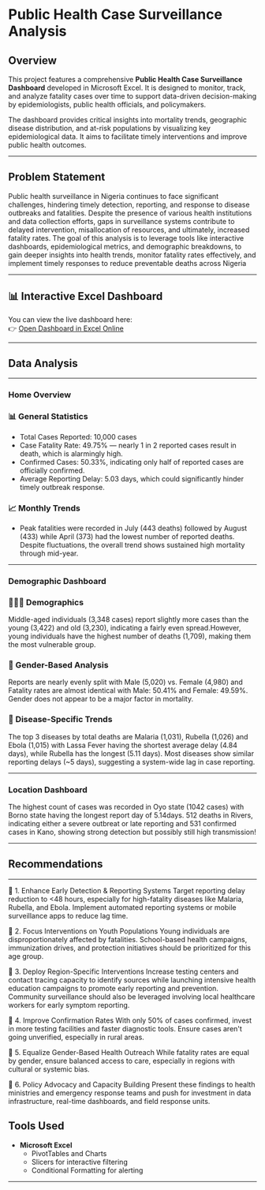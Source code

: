 # Public Health Case Surveillance Analysis

## Overview

This project features a comprehensive **Public Health Case Surveillance Dashboard** developed in Microsoft Excel. It is designed to monitor, track, and analyze fatality cases over time to support data-driven decision-making by epidemiologists, public health officials, and policymakers.

The dashboard provides critical insights into mortality trends, geographic disease distribution, and at-risk populations by visualizing key epidemiological data. It aims to facilitate timely interventions and improve public health outcomes.

---

## Problem Statement
Public health surveillance in Nigeria continues to face significant challenges, hindering timely detection, reporting, and response to disease outbreaks and fatalities. Despite the presence of various health institutions and data collection efforts, gaps in surveillance systems contribute to delayed intervention, misallocation of resources, and ultimately, increased fatality rates. The goal of this analysis is to leverage tools like interactive dashboards, epidemiological metrics, and demographic breakdowns, to gain deeper insights into health trends, monitor fatality rates effectively, and implement timely responses to reduce preventable deaths across Nigeria

---

## 📊 Interactive Excel Dashboard

You can view the live dashboard here:  
👉 [Open Dashboard in Excel Online](https://1drv.ms/x/c/83c892835b4ca30b/IQQgy2wXuL88SIieBC-6mO2GAdMPX073tq6ePfOY65a3b_0?em=2&wdAllowInteractivity=False&wdHideGridlines=True&wdHideHeaders=True&wdDownloadButton=True&wdInConfigurator=True)

---

## Data Analysis

---

### Home Overview
### 📊 General Statistics
 - Total Cases Reported: 10,000 cases
 - Case Fatality Rate: 49.75% — nearly 1 in 2 reported cases result in death, which is alarmingly high.
 - Confirmed Cases: 50.33%, indicating only half of reported cases are officially confirmed.
 - Average Reporting Delay: 5.03 days, which could significantly hinder timely outbreak response.

### 📈 Monthly Trends
- Peak fatalities were recorded in July (443 deaths) followed by August (433) while April (373) had the lowest number of reported deaths. Despite fluctuations, the overall trend shows sustained high mortality through mid-year.

---
### Demographic Dashboard
### 🧑‍🤝‍🧑 Demographics
 Middle-aged individuals (3,348 cases) report slightly more cases than the young (3,422) and old (3,230), indicating a fairly even spread.However, young individuals have the highest number of deaths (1,709), making them the most vulnerable group.

### 🧬 Gender-Based Analysis
 Reports are nearly evenly split with Male (5,020) vs. Female (4,980) and Fatality rates are almost identical with Male: 50.41% and Female: 49.59%. Gender does not appear to be a major factor in mortality.

### 🦠 Disease-Specific Trends
The top 3 diseases by total deaths are Malaria (1,031), Rubella (1,026) and Ebola (1,015) with Lassa Fever having the shortest average delay (4.84 days), while Rubella has the longest (5.11 days). Most diseases show similar reporting delays (~5 days), suggesting a system-wide lag in case reporting.

---
### Location Dashboard
The highest count of cases was recorded in Oyo state (1042 cases) with Borno state having the longest report day of 5.14days. 512 deaths in Rivers, indicating either a severe outbreat or late reporting and 531 confirmed cases in Kano, showing strong detection but possibly still high transmission!

---

## Recommendations 

---

🏥 1. Enhance Early Detection & Reporting Systems
Target reporting delay reduction to <48 hours, especially for high-fatality diseases like Malaria, Rubella, and Ebola. Implement automated reporting systems or mobile surveillance apps to reduce lag time.

🎯 2. Focus Interventions on Youth Populations
Young individuals are disproportionately affected by fatalities. School-based health campaigns, immunization drives, and protection initiatives should be prioritized for this age group.

📍 3. Deploy Region-Specific Interventions
Increase testing centers and contact tracing capacity to identify sources while launching intensive health education campaigns to promote early reporting and prevention. Community surveillance should also be leveraged involving local healthcare workers for early symptom reporting.

🧪 4. Improve Confirmation Rates
With only 50% of cases confirmed, invest in more testing facilities and faster diagnostic tools. Ensure cases aren't going unverified, especially in rural areas.

🚻 5. Equalize Gender-Based Health Outreach
While fatality rates are equal by gender, ensure balanced access to care, especially in regions with cultural or systemic bias.

📢 6. Policy Advocacy and Capacity Building
Present these findings to health ministries and emergency response teams and push for investment in data infrastructure, real-time dashboards, and field response units.




## Tools Used

- **Microsoft Excel**  
  - PivotTables and Charts  
  - Slicers for interactive filtering  
  - Conditional Formatting for alerting

---


